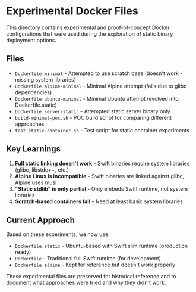 # Experimental Docker Files

This directory contains experimental and proof-of-concept Docker configurations that were used during the exploration of static binary deployment options.

## Files

- `Dockerfile.minimal` - Attempted to use scratch base (doesn't work - missing system libraries)
- `Dockerfile.alpine-minimal` - Minimal Alpine attempt (fails due to glibc dependencies)
- `Dockerfile.ubuntu-minimal` - Minimal Ubuntu attempt (evolved into Dockerfile.static)
- `Dockerfile.server-static` - Attempted static server binary only
- `build-minimal-poc.sh` - POC build script for comparing different approaches
- `test-static-container.sh` - Test script for static container experiments

## Key Learnings

1. **Full static linking doesn't work** - Swift binaries require system libraries (glibc, libstdc++, etc.)
2. **Alpine Linux is incompatible** - Swift binaries are linked against glibc, Alpine uses musl
3. **"Static stdlib" is only partial** - Only embeds Swift runtime, not system libraries
4. **Scratch-based containers fail** - Need at least basic system libraries

## Current Approach

Based on these experiments, we now use:
- `Dockerfile.static` - Ubuntu-based with Swift slim runtime (production ready)
- `Dockerfile` - Traditional full Swift runtime (for development)
- `Dockerfile.alpine` - Kept for reference but doesn't work properly

These experimental files are preserved for historical reference and to document what approaches were tried and why they didn't work.